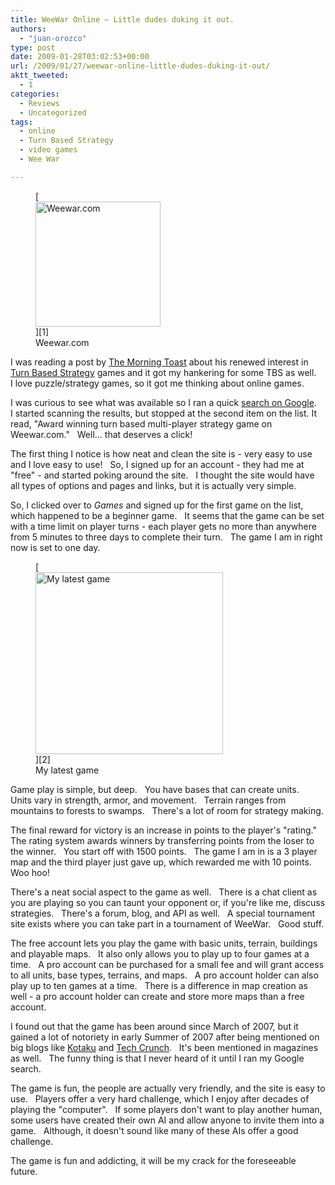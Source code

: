 ```yaml
---
title: WeeWar Online – Little dudes duking it out.
authors: 
  - "juan-orozco"
type: post
date: 2009-01-28T03:02:53+00:00
url: /2009/01/27/weewar-online-little-dudes-duking-it-out/
aktt_tweeted:
  - 1
categories:
  - Reviews
  - Uncategorized
tags:
  - online
  - Turn Based Strategy
  - video games
  - Wee War

---
```

<figure style="width: 200px" class="wp-caption alignleft">[<img title="Have a little war at Weewar.com" src="https://i0.wp.com/weewar.com/images/weewar200.jpg?resize=200%2C200" alt="Weewar.com" width="200" height="200" data-recalc-dims="1" />][1]<figcaption class="wp-caption-text">Weewar.com</figcaption></figure>

I was reading a post by <a href="http://www.morningtoast.com/2009/01/warning-i-have-military-madness/" target="_blank" rel="noopener noreferrer">The Morning Toast</a> about his renewed interest in <a href="http://en.wikipedia.org/wiki/Turn-based_strategy" target="_blank" rel="noopener noreferrer">Turn Based Strategy</a> games and it got my hankering for some TBS as well.   I love puzzle/strategy games, so it got me thinking about online games.

I was curious to see what was available so I ran a quick <a href="http://www.google.com/search?hl=en&q=turn+based+strategy+games+online&btnG=Search" target="_blank" rel="noopener noreferrer">search on Google</a>.   I started scanning the results, but stopped at the second item on the list. It read, "Award winning turn based multi-player strategy game on Weewar.com."   Well... that deserves a click!

The first thing I notice is how neat and clean the site is - very easy to use and I love easy to use!   So, I signed up for an account - they had me at "free" - and started poking around the site.   I thought the site would have all types of options and pages and links, but it is actually very simple.

So, I clicked over to _Games_ and signed up for the first game on the list, which happened to be a beginner game.   It seems that the game can be set with a time limit on player turns - each player gets no more than anywhere from 5 minutes to three days to complete their turn.   The game I am in right now is set to one day.

<figure id="attachment_1408" aria-describedby="caption-attachment-1408" style="width: 300px" class="wp-caption alignleft">[<img class="size-medium wp-image-1408" title="gamescreengrab" src="https://i0.wp.com/guamaso.com/wp-content/uploads/2009/01/gamescreengrab-300x291.png?resize=300%2C291" alt="My latest game" width="300" height="291" data-recalc-dims="1" />][2]<figcaption id="caption-attachment-1408" class="wp-caption-text">My latest game</figcaption></figure>

Game play is simple, but deep.   You have bases that can create units.   Units vary in strength, armor, and movement.   Terrain ranges from mountains to forests to swamps.   There's a lot of room for strategy making.

The final reward for victory is an increase in points to the player's "rating."   The rating system awards winners by transferring points from the loser to the winner.   You start off with 1500 points.   The game I am in is a 3 player map and the third player just gave up, which rewarded me with 10 points.   Woo hoo!

There's a neat social aspect to the game as well.   There is a chat client as you are playing so you can taunt your opponent or, if you're like me, discuss strategies.   There's a forum, blog, and API as well.   A special tournament site exists where you can take part in a tournament of WeeWar.   Good stuff.

The free account lets you play the game with basic units, terrain, buildings and playable maps.   It also only allows you to play up to four games at a time.   A pro account can be purchased for a small fee and will grant access to all units, base types, terrains, and maps.   A pro account holder can also play up to ten games at a time.   There is a difference in map creation as well - a pro account holder can create and store more maps than a free account.

I found out that the game has been around since March of 2007, but it gained a lot of notoriety in early Summer of 2007 after being mentioned on big blogs like <a href="http://kotaku.com/271729/timewaster-of-the-day-weewar" target="_blank" rel="noopener noreferrer">Kotaku</a> and <a href="http://www.techcrunch.com/2007/06/02/weewar-for-the-weekend/" target="_blank" rel="noopener noreferrer">Tech Crunch</a>.   It's been mentioned in magazines as well.   The funny thing is that I never heard of it until I ran my Google search.

The game is fun, the people are actually very friendly, and the site is easy to use.   Players offer a very hard challenge, which I enjoy after decades of playing the "computer".   If some players don't want to play another human, some users have created their own AI and allow anyone to invite them into a game.   Although, it doesn't sound like many of these AIs offer a good challenge.

The game is fun and addicting, it will be my crack for the foreseeable future.

 [1]: http://weewar.com?referrerid=54488
 [2]: http://weewar.com/game/135404